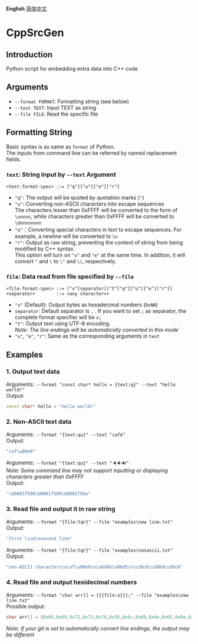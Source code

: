 **English** [简体中文](README.zh-CN.md)

# CppSrcGen
## Introduction
Python script for embedding extra data into C++ code

## Arguments
- `--format FORMAT`: Formatting string (see below)
- `--text TEXT`: Input TEXT as string
- `--file FILE`: Read the specific file

## Formatting String
Basic syntax is as same as `format` of Python.  
The inputs from command line can be referred by named replacement fields.
### `text`: String Input by `--text` Argument
``` BNF
<text-format-spec> ::= ["q"]["u"]["e"]["r"]
```
- `"q"`: The output will be quoted by quotation marks (`"`)
- `"u"`: Converting non-ASCII characters into escape sequences  
  The characters lesser than 0xFFFF will be converted to the form of `\unnnn`, while characters greater than 0xFFFF will be converted to `\Unnnnnnnn`
- `"e"`：Converting special characters in text to escape sequences. For example, a newline will be converted to `\n`
- `"r"`: Output as raw string, preventing the content of string from being modified by C++ syntax.  
  This option will turn on `"u"` and `"e"` at the same time. In addition, it will convert `"` and `\` to `\"` and `\\`, respectively.
### `file`: Data read from file specified by `--file`
``` BNF
<file-format-spec> ::= ["x"[separator]|"t"["q"]["u"]["e"]["r"]]
<separator>        ::= <any character>+
```
- `"x"` (Default): Output bytes as hexadecimal numbers (`0xNN`)
- `separator`: Default separator is `,` . If you want to set `;` as separator, the complete format specifier will be `x;`
- `"t"`: Output text using UTF-8 encoding.  
  *Note: The line endings will be automatically converted in this mode`*  
- `"u"`, `"e"`, `"r"`: Same as the corresponding arguments in `text`

## Examples
### 1. Output text data
Arguments: `--format "const char* hello = {text:q}" --text "hello world!"`  
Output:
``` c++
const char* hello = "hello world!"
```
### 2. Non-ASCII text data
Arguments: `--format "{text:qu}" --text "café"`  
Output:
``` c++
"caf\u00e9"
```
Arguments: `--format "{text:qu}" --text "🔈🔉🔊"`  
*Note: Some command line may not support inputting or displaying characters greater than 0xFFFF*  
Output:
``` c++
"\U0001f508\U0001f509\U0001f50a"
```
### 3. Read file and output it in raw string
Arguments: `--format "{file:tqr}" --file "examples\new line.txt"`  
Output:
``` c++
"first line\nsecond line"
```
Arguments: `--format "{file:tqr}" --file "examples\nonascii.txt"`  
Output:
``` c++
"non-ASCII characters\ncaf\u00e9\n\u6d4b\u8bd5\n\u30c6\u30b9\u30c8"
```
### 4. Read file and output hexidecimal numbers
Arguments: `--format "char arr[] = {{{file:x}}};" --file "examples\new line.txt"`  
Possible output:
``` c++
char arr[] = {0x66,0x69,0x72,0x73,0x74,0x20,0x6c,0x69,0x6e,0x65,0x0a,0x73,0x65,0x63,0x6f,0x6e,0x64,0x20,0x6c,0x69,0x6e,0x65};
```
*Note: If your git is set to automatically convert line endings, the output may be different*
